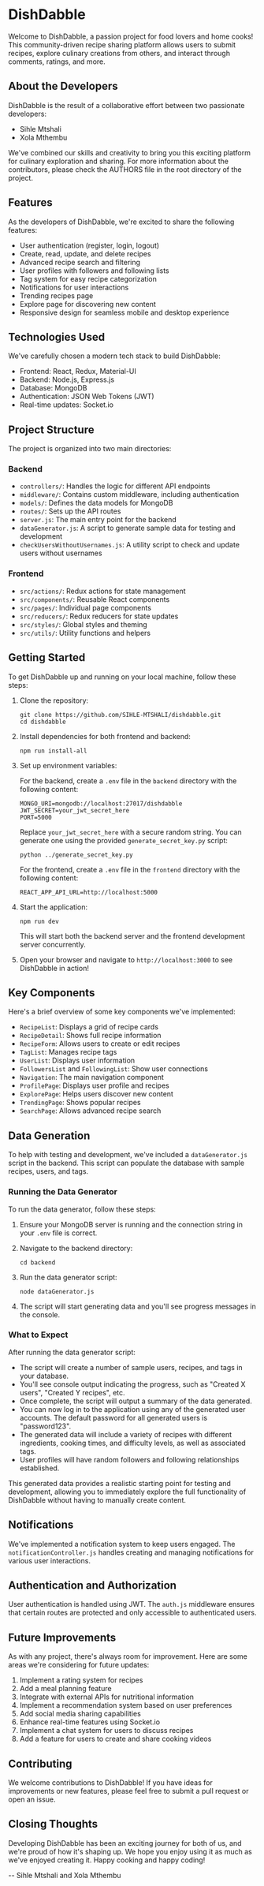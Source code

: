 # DishDabble

Welcome to DishDabble, a passion project for food lovers and home cooks! This community-driven recipe sharing platform allows users to submit recipes, explore culinary creations from others, and interact through comments, ratings, and more.

## About the Developers

DishDabble is the result of a collaborative effort between two passionate developers:

- Sihle Mtshali
- Xola Mthembu

We've combined our skills and creativity to bring you this exciting platform for culinary exploration and sharing. For more information about the contributors, please check the AUTHORS file in the root directory of the project.

## Features

As the developers of DishDabble, we're excited to share the following features:

- User authentication (register, login, logout)
- Create, read, update, and delete recipes
- Advanced recipe search and filtering
- User profiles with followers and following lists
- Tag system for easy recipe categorization
- Notifications for user interactions
- Trending recipes page
- Explore page for discovering new content
- Responsive design for seamless mobile and desktop experience

## Technologies Used

We've carefully chosen a modern tech stack to build DishDabble:

- Frontend: React, Redux, Material-UI
- Backend: Node.js, Express.js
- Database: MongoDB
- Authentication: JSON Web Tokens (JWT)
- Real-time updates: Socket.io

## Project Structure

The project is organized into two main directories:

### Backend

- `controllers/`: Handles the logic for different API endpoints
- `middleware/`: Contains custom middleware, including authentication
- `models/`: Defines the data models for MongoDB
- `routes/`: Sets up the API routes
- `server.js`: The main entry point for the backend
- `dataGenerator.js`: A script to generate sample data for testing and development
- `checkUsersWithoutUsernames.js`: A utility script to check and update users without usernames

### Frontend

- `src/actions/`: Redux actions for state management
- `src/components/`: Reusable React components
- `src/pages/`: Individual page components
- `src/reducers/`: Redux reducers for state updates
- `src/styles/`: Global styles and theming
- `src/utils/`: Utility functions and helpers

## Getting Started

To get DishDabble up and running on your local machine, follow these steps:

1. Clone the repository:
   ```
   git clone https://github.com/SIHLE-MTSHALI/dishdabble.git
   cd dishdabble
   ```

2. Install dependencies for both frontend and backend:
   ```
   npm run install-all
   ```

3. Set up environment variables:

   For the backend, create a `.env` file in the `backend` directory with the following content:
   ```
   MONGO_URI=mongodb://localhost:27017/dishdabble
   JWT_SECRET=your_jwt_secret_here
   PORT=5000
   ```
   Replace `your_jwt_secret_here` with a secure random string. You can generate one using the provided `generate_secret_key.py` script:
   ```
   python ../generate_secret_key.py
   ```

   For the frontend, create a `.env` file in the `frontend` directory with the following content:
   ```
   REACT_APP_API_URL=http://localhost:5000
   ```

4. Start the application:
   ```
   npm run dev
   ```

   This will start both the backend server and the frontend development server concurrently.

5. Open your browser and navigate to `http://localhost:3000` to see DishDabble in action!

## Key Components

Here's a brief overview of some key components we've implemented:

- `RecipeList`: Displays a grid of recipe cards
- `RecipeDetail`: Shows full recipe information
- `RecipeForm`: Allows users to create or edit recipes
- `TagList`: Manages recipe tags
- `UserList`: Displays user information
- `FollowersList` and `FollowingList`: Show user connections
- `Navigation`: The main navigation component
- `ProfilePage`: Displays user profile and recipes
- `ExplorePage`: Helps users discover new content
- `TrendingPage`: Shows popular recipes
- `SearchPage`: Allows advanced recipe search

## Data Generation

To help with testing and development, we've included a `dataGenerator.js` script in the backend. This script can populate the database with sample recipes, users, and tags.

### Running the Data Generator

To run the data generator, follow these steps:

1. Ensure your MongoDB server is running and the connection string in your `.env` file is correct.

2. Navigate to the backend directory:
   ```
   cd backend
   ```

3. Run the data generator script:
   ```
   node dataGenerator.js
   ```

4. The script will start generating data and you'll see progress messages in the console.

### What to Expect

After running the data generator script:

- The script will create a number of sample users, recipes, and tags in your database.
- You'll see console output indicating the progress, such as "Created X users", "Created Y recipes", etc.
- Once complete, the script will output a summary of the data generated.
- You can now log in to the application using any of the generated user accounts. The default password for all generated users is "password123".
- The generated data will include a variety of recipes with different ingredients, cooking times, and difficulty levels, as well as associated tags.
- User profiles will have random followers and following relationships established.

This generated data provides a realistic starting point for testing and development, allowing you to immediately explore the full functionality of DishDabble without having to manually create content.

## Notifications

We've implemented a notification system to keep users engaged. The `notificationController.js` handles creating and managing notifications for various user interactions.

## Authentication and Authorization

User authentication is handled using JWT. The `auth.js` middleware ensures that certain routes are protected and only accessible to authenticated users.

## Future Improvements

As with any project, there's always room for improvement. Here are some areas we're considering for future updates:

1. Implement a rating system for recipes
2. Add a meal planning feature
3. Integrate with external APIs for nutritional information
4. Implement a recommendation system based on user preferences
5. Add social media sharing capabilities
6. Enhance real-time features using Socket.io
7. Implement a chat system for users to discuss recipes
8. Add a feature for users to create and share cooking videos

## Contributing

We welcome contributions to DishDabble! If you have ideas for improvements or new features, please feel free to submit a pull request or open an issue.

## Closing Thoughts

Developing DishDabble has been an exciting journey for both of us, and we're proud of how it's shaping up. We hope you enjoy using it as much as we've enjoyed creating it. Happy cooking and happy coding!

-- Sihle Mtshali and Xola Mthembu
